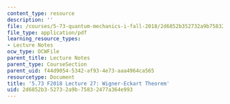 ```yaml
---
content_type: resource
description: ''
file: /courses/5-73-quantum-mechanics-i-fall-2018/2d6852b352732a9b75832477a364e993_MIT5_73F18_Lec27.pdf
file_type: application/pdf
learning_resource_types:
- Lecture Notes
ocw_type: OCWFile
parent_title: Lecture Notes
parent_type: CourseSection
parent_uid: f44d9054-5342-af93-4e73-aaa4964ca565
resourcetype: Document
title: '5.73 F2018 Lecture 27: Wigner-Eckart Theorem'
uid: 2d6852b3-5273-2a9b-7583-2477a364e993
---
```

